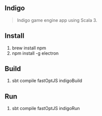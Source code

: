 Indigo
------
>Indigo game engine app using Scala 3.

Install
-------
1. brew install npm
2. npm install -g electron

Build
-----
1. sbt compile fastOptJS indigoBuild

Run
---
1. sbt compile fastOptJS indigoRun